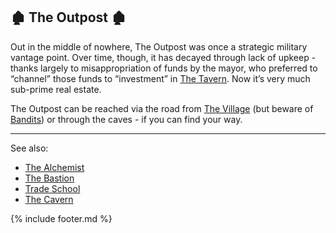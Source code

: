 ## 🏚️ The Outpost 🏚️
Out in the middle of nowhere, The Outpost was once a strategic military vantage point. Over time, though, it has
  decayed through lack of upkeep - thanks largely to misappropriation of funds by the mayor, who preferred to
  “channel” those funds to “investment” in [The Tavern](../tavern/index.md). Now it’s very much sub-prime real estate.

The Outpost can be reached via the road from [The Village](../village_square/index.md) (but beware of [Bandits](bandits.md)) or through the caves - if you can
  find your way.

---

See also:
 - [The Alchemist](../alchemist)
 - [The Bastion](../bastion/bastion.md)
 - [Trade School](../trade_school/index.md)
 - [The Cavern](../cavern/index.md)

{% include footer.md %}